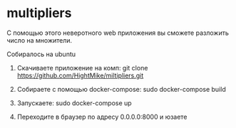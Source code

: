 # multipliers
С помощью этого неверотного web приложения вы сможете разложить число на множители. 

Собиралось на ubuntu

1. Скачиваете приложение на комп: 
  git clone https://github.com/HightMike/miltipliers.git

2. Собираете с помощью docker-compose:
  sudo docker-compose build

3. Запускаете: 
  sudo docker-compose up
  
4. Переходите в браузер по адресу 0.0.0.0:8000 и юзаете
  
